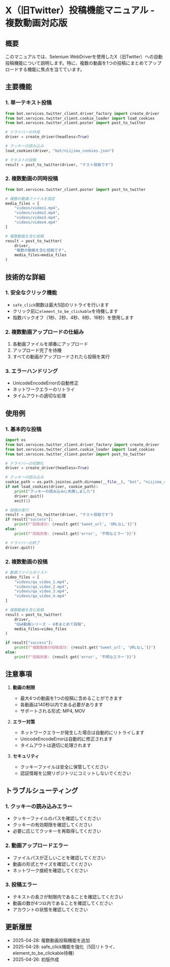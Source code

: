 # X（旧Twitter）投稿機能マニュアル - 複数動画対応版

## 概要
このマニュアルでは、Selenium WebDriverを使用したX（旧Twitter）への自動投稿機能について説明します。特に、複数の動画を1つの投稿にまとめてアップロードする機能に焦点を当てています。

## 主要機能

### 1. 単一テキスト投稿
```python
from bot.services.twitter_client.driver_factory import create_driver
from bot.services.twitter_client.cookie_loader import load_cookies
from bot.services.twitter_client.poster import post_to_twitter

# ドライバーの作成
driver = create_driver(headless=True)

# クッキーの読み込み
load_cookies(driver, "bot/niijima_cookies.json")

# テキストの投稿
result = post_to_twitter(driver, "テスト投稿です")
```

### 2. 複数動画の同時投稿
```python
from bot.services.twitter_client.poster import post_to_twitter

# 複数の動画ファイルを指定
media_files = [
    "videos/video1.mp4",
    "videos/video2.mp4",
    "videos/video3.mp4",
    "videos/video4.mp4"
]

# 複数動画を含む投稿
result = post_to_twitter(
    driver,
    "複数の動画を含む投稿です",
    media_files=media_files
)
```

## 技術的な詳細

### 1. 安全なクリック機能
- `safe_click`関数は最大5回のリトライを行います
- クリック前に`element_to_be_clickable`を待機します
- 指数バックオフ（1秒、2秒、4秒、8秒、16秒）を使用します

### 2. 複数動画アップロードの仕組み
1. 各動画ファイルを順番にアップロード
2. アップロード完了を待機
3. すべての動画がアップロードされたら投稿を実行

### 3. エラーハンドリング
- UnicodeEncodeErrorの自動修正
- ネットワークエラーのリトライ
- タイムアウトの適切な処理

## 使用例

### 1. 基本的な投稿
```python
import os
from bot.services.twitter_client.driver_factory import create_driver
from bot.services.twitter_client.cookie_loader import load_cookies
from bot.services.twitter_client.poster import post_to_twitter

# ドライバーの初期化
driver = create_driver(headless=True)

# クッキーの読み込み
cookie_path = os.path.join(os.path.dirname(__file__), "bot", "niijima_cookies.json")
if not load_cookies(driver, cookie_path):
    print("クッキーの読み込みに失敗しました")
    driver.quit()
    exit(1)

# 投稿の実行
result = post_to_twitter(driver, "テスト投稿です")
if result["success"]:
    print(f"投稿成功: {result.get('tweet_url', 'URLなし')}")
else:
    print(f"投稿失敗: {result.get('error', '不明なエラー')}")

# ドライバーの終了
driver.quit()
```

### 2. 複数動画の投稿
```python
# 動画ファイルのリスト
video_files = [
    "videos/qa_video_1.mp4",
    "videos/qa_video_2.mp4",
    "videos/qa_video_3.mp4",
    "videos/qa_video_4.mp4"
]

# 複数動画を含む投稿
result = post_to_twitter(
    driver,
    "Q&A動画シリーズ - 4本まとめて投稿",
    media_files=video_files
)

if result["success"]:
    print(f"複数動画の投稿成功: {result.get('tweet_url', 'URLなし')}")
else:
    print(f"投稿失敗: {result.get('error', '不明なエラー')}")
```

## 注意事項

1. **動画の制限**
   - 最大4つの動画を1つの投稿に含めることができます
   - 各動画は140秒以内である必要があります
   - サポートされる形式: MP4, MOV

2. **エラー対策**
   - ネットワークエラーが発生した場合は自動的にリトライします
   - UnicodeEncodeErrorは自動的に修正されます
   - タイムアウトは適切に処理されます

3. **セキュリティ**
   - クッキーファイルは安全に保管してください
   - 認証情報を公開リポジトリにコミットしないでください

## トラブルシューティング

### 1. クッキーの読み込みエラー
- クッキーファイルのパスを確認してください
- クッキーの有効期限を確認してください
- 必要に応じてクッキーを再取得してください

### 2. 動画アップロードエラー
- ファイルパスが正しいことを確認してください
- 動画の形式とサイズを確認してください
- ネットワーク接続を確認してください

### 3. 投稿エラー
- テキストの長さが制限内であることを確認してください
- 動画の数が4つ以内であることを確認してください
- アカウントの状態を確認してください

## 更新履歴
- 2025-04-28: 複数動画投稿機能を追加
- 2025-04-28: safe_click機能を強化（5回リトライ、element_to_be_clickable待機）
- 2025-04-26: 初版作成
